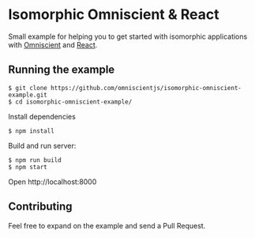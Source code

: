 Isomorphic Omniscient & React
===

Small example for helping you to get started with isomorphic applications
with [Omniscient](http://omniscientjs.github.io/) and [React](https://github.com/facebook/react).


## Running the example

```
$ git clone https://github.com/omniscientjs/isomorphic-omniscient-example.git
$ cd isomorphic-omniscient-example/
```

Install dependencies

```
$ npm install
```

Build and run server:

```
$ npm run build
$ npm start
```

Open http://localhost:8000


## Contributing

Feel free to expand on the example and send a Pull Request.